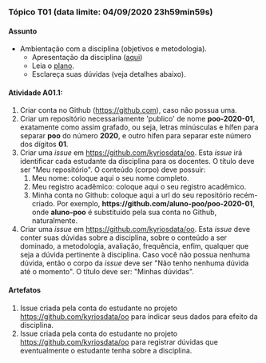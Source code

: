
### Tópico T01 (data limite: **04/09/2020 23h59min59s**)

#### Assunto
- Ambientação com a disciplina (objetivos e metodologia).
  - Apresentação da disciplina ([aqui](../media/TESTE.mp4))
  - Leia o [plano](../media/plano-poo.pdf).
  - Esclareça suas dúvidas (veja detalhes abaixo).

#### Atividade A01.1:
1. Criar conta no Github (https://github.com), caso não possua uma. 
1. Criar um repositório necessariamente 'publico' de nome **poo-2020-01**, exatamente como assim grafado, ou seja, letras minúsculas e hífen para separar **poo** do número **2020**, e outro hífen para separar este número dos dígitos **01**. 
1. Criar uma _issue_ em https://github.com/kyriosdata/oo. Esta _issue_ irá identificar cada estudante da disciplina para os docentes. O título deve ser "Meu repositório". O conteúdo (corpo) deve possuir:
   1. Meu nome: coloque aqui o seu nome completo. 
   1. Meu registro acadêmico: coloque aqui o seu registro acadêmico. 
   1. Minha conta no Github: coloque aqui a url do seu repositório recém-criado. Por exemplo, **https<span>:</span>//github.com/aluno-poo/poo-2020-01**, onde **aluno-poo** é substituído pela sua conta no Github, naturalmente.
1. Criar uma _issue_ em https://github.com/kyriosdata/oo. Esta _issue_ deve conter suas dúvidas sobre a disciplina, sobre o conteúdo a ser dominado, a metodologia, avaliação, frequência, enfim, qualquer que seja a dúvida pertinente à disciplina. Caso você não possua nenhuma dúvida, então o corpo da _issue_ deve ser "Não tenho nenhuma dúvida até o momento". O título deve ser: "Minhas dúvidas". 
   
#### Artefatos

1. Issue criada pela conta do estudante no projeto https://github.com/kyriosdata/oo para indicar seus dados para efeito da disciplina.
1. Issue criada pela conta do estudante no projeto https://github.com/kyriosdata/oo para registrar dúvidas que eventualmente o estudante tenha sobre a disciplina.
